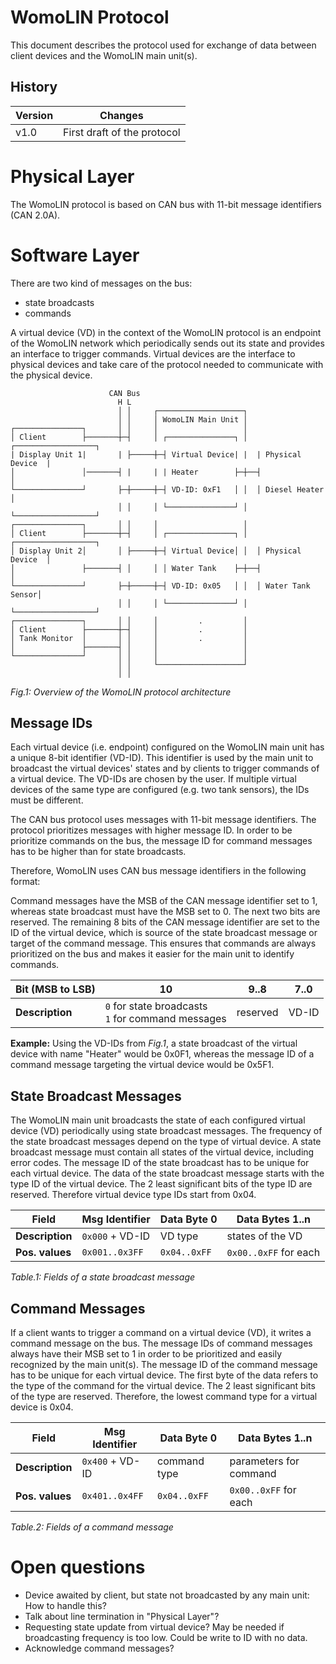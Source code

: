 # WomoLIN Protocol

This document describes the protocol used for exchange of data between client devices and the WomoLIN main unit(s).

## History

| Version | Changes                     |
| ------- | --------------------------- |
| v1.0    | First draft of the protocol |

# Physical Layer

The WomoLIN protocol is based on CAN bus with 11-bit message identifiers (CAN 2.0A).

# Software Layer

There are two kind of messages on the bus:

- state broadcasts
- commands

A virtual device (VD) in the context of the WomoLIN protocol is an endpoint of the WomoLIN network which periodically sends out its state and provides an interface to trigger commands.
Virtual devices are the interface to physical devices and take care of the protocol needed to communicate with the physical device.

```
                      CAN Bus
                        H L
                        │ │     ┌───────────────────┐
                        │ │     │ WomoLIN Main Unit │
┌───────────────┐       │ │     │                   │
│ Client        ├───────┼─┤     │ ┌───────────────┐ │  ┌──────────────────┐
| Display Unit 1|       | ├─────┼─┤ Virtual Device| |  | Physical Device  |
│               │───────┤ |     | | Heater        ├─┼──┤                  │
└───────────────┘       ├─┼─────┼─┤ VD-ID: 0xF1   │ │  │ Diesel Heater    │
                        │ │     │ └───────────────┘ │  └──────────────────┘
┌───────────────┐       │ │     │                   │
│ Client        ├───────┼─┤     │ ┌───────────────┐ │  ┌──────────────────┐
│ Display Unit 2│       │ ├─────┼─┤ Virtual Device│ │  │ Physical Device  │
│               ├───────┤ │     │ │ Water Tank    ├─┼──┤                  │
└───────────────┘       ├─┼─────┼─┤ VD-ID: 0x05   │ │  │ Water Tank Sensor│
                        │ │     │ └───────────────┘ │  └──────────────────┘
┌───────────────┐       │ │     │         .         │
│ Client        ├───────┼─┤     │         .         │
│ Tank Monitor  │       │ │     │         .         │
│               ├───────┤ │     │                   │
└───────────────┘       │ │     │                   │
                        │ │     └───────────────────┘
                        │ │
```

_Fig.1: Overview of the WomoLIN protocol architecture_

## Message IDs

Each virtual device (i.e. endpoint) configured on the WomoLIN main unit has a unique 8-bit identifier (VD-ID).
This identifier is used by the main unit to broadcast the virtual devices' states and by clients to trigger commands of a virtual device.
The VD-IDs are chosen by the user.
If multiple virtual devices of the same type are configured (e.g. two tank sensors), the IDs must be different.

The CAN bus protocol uses messages with 11-bit message identifiers.
The protocol prioritizes messages with higher message ID.
In order to be prioritize commands on the bus, the message ID for command messages has to be higher than for state broadcasts.

Therefore, WomoLIN uses CAN bus message identifiers in the following format:

Command messages have the MSB of the CAN message identifier set to 1, whereas state broadcast must have the MSB set to 0.
The next two bits are reserved.
The remaining 8 bits of the CAN message identifier are set to the ID of the virtual device, which is source of the state broadcast message or target of the command message.
This ensures that commands are always prioritized on the bus and makes it easier for the main unit to identify commands.

| **Bit (MSB to LSB)** | 10                                                    | 9..8     | 7..0                     |
| -------------------- | ----------------------------------------------------- | -------- | ------------------------ |
| **Description**      | `0` for state broadcasts<br/>`1` for command messages | reserved | VD-ID |

**Example:** Using the VD-IDs from _Fig.1_, a state broadcast of the virtual device with name "Heater" would be 0x0F1, whereas the message ID of a command message targeting the virtual device would be 0x5F1.

## State Broadcast Messages

The WomoLIN main unit broadcasts the state of each configured virtual device (VD) periodically using state broadcast messages.
The frequency of the state broadcast messages depend on the type of virtual device.
A state broadcast message must contain all states of the virtual device, including error codes.
The message ID of the state broadcast has to be unique for each virtual device.
The data of the state broadcast message starts with the type ID of the virtual device.
The 2 least significant bits of the type ID are reserved.
Therefore virtual device type IDs start from 0x04.

| **Field**       | Msg Identifier  | Data Byte 0  | Data Bytes 1..n       |
| --------------- | --------------- | ------------ | --------------------- |
| **Description** | `0x000` + VD-ID | VD type      | states of the VD      |
| **Pos. values** | `0x001..0x3FF`  | `0x04..0xFF` | `0x00..0xFF` for each |

_Table.1: Fields of a state broadcast message_

## Command Messages

If a client wants to trigger a command on a virtual device (VD), it writes a command message on the bus.
The message IDs of command messages always have their MSB set to 1 in order to be prioritized and easily recognized by the main unit(s).
The message ID of the command message has to be unique for each virtual device.
The first byte of the data refers to the type of the command for the virtual device.
The 2 least significant bits of the type are reserved.
Therefore, the lowest command type for a virtual device is 0x04.

| **Field**       | Msg Identifier  | Data Byte 0  | Data Bytes 1..n        |
| --------------- | --------------- | ------------ | ---------------------- |
| **Description** | `0x400` + VD-ID | command type | parameters for command |
| **Pos. values** | `0x401..0x4FF`  | `0x04..0xFF` | `0x00..0xFF` for each  |

_Table.2: Fields of a command message_

# Open questions

- Device awaited by client, but state not broadcasted by any main unit: How to handle this?
- Talk about line termination in "Physical Layer"?
- Requesting state update from virtual device? May be needed if broadcasting frequency is too low. Could be write to ID with no data.
- Acknowledge command messages?

